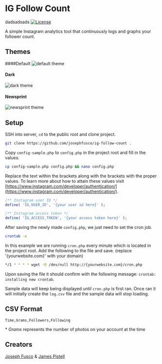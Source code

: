 # IG Follow Count
dadsadsads
[![License](https://img.shields.io/badge/license-GPL--2.0%2B-green.svg)](http://www.gnu.org/licenses/gpl-2.0.html)

A simple Instagram analytics tool that continuously logs and graphs your follower count.

## Themes

####Default
![default theme](https://cloud.githubusercontent.com/assets/6676674/14550091/cdf47d92-0293-11e6-9e67-c54a1736ef24.png)

#### Dark
![dark theme](https://cloud.githubusercontent.com/assets/6676674/14550100/d756086a-0293-11e6-88f6-5ba2196582fb.png)

#### Newsprint
![newsprint theme](https://cloud.githubusercontent.com/assets/6676674/14550368/1b95b294-0296-11e6-95eb-d22f8a8beefd.png)

## Setup

SSH into server, `cd` to the public root and clone project.

```sh
git clone https://github.com/josephfusco/ig-follow-count .
```

Copy `config-sample.php` to `config.php` in the project root and fill in the values.

```sh
cp config-sample.php config.php && nano config.php
```

Replace the text within the brackets along with the brackets with the proper values. To learn more about how to attain these values visit [https://www.instagram.com/developer/authentication/](https://www.instagram.com/developer/authentication/).

```php
/** Instagram user ID */
define( 'IG_USER_ID', '{your user id here}' );

/** Instagram access token */
define( 'IG_ACCESS_TOKEN', '{your access token here}' );
```

After saving the newly made `config.php`, we just need to set the cron job.

```sh
crontab -e
```

In this example we are running `cron.php` every minute which is located in the project root. Add the following to the file and save. (replace '{yourwebsite.com}' with your domain)

```sh
*/1 * * * * wget -O /dev/null http://{yourwebsite.com}/cron.php
```

Upon saving the file it should confirm with the following message: `crontab: installing new crontab`.

Sample data will keep being displayed until `cron.php` is first ran. Once ran it will initially create the `log.csv` file and the sample data will stop loading.

## CSV Format

`Time,Grams,Followers,Following`

\* _Grams_ represents the number of photos on your account at the time

## Creators

[Joseph Fusco](https://github.com/josephfusco) & [James Pistell](https://github.com/pistell)
